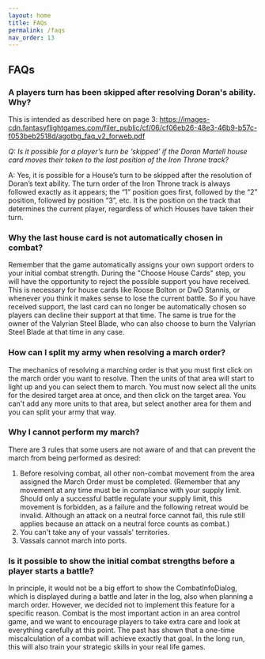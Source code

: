```yaml
---
layout: home
title: FAQs
permalink: /faqs
nav_order: 13
---
```


## FAQs

### A players turn has been skipped after resolving Doran's ability. Why?
This is intended as described here on page 3: https://images-cdn.fantasyflightgames.com/filer_public/cf/06/cf06eb26-48e3-46b9-b57c-f053beb2518d/agotbg_faq_v2_forweb.pdf

_Q: Is it possible for a player’s turn be ‘skipped’ if the Doran Martell house card moves their token to the last position of the Iron Throne track?_

A: Yes, it is possible for a House’s turn to be skipped after the resolution of Doran’s text ability. The turn order of the Iron Throne track is always followed exactly as it appears; the “1” position goes first, followed by the “2” position, followed by position “3”, etc. It is the position on the track that determines the current player, regardless of which Houses have taken their turn.

### Why the last house card is not automatically chosen in combat?

Remember that the game automatically assigns your own support orders to your initial combat strength. During the "Choose House Cards" step, you will have the opportunity to reject the possible support you have received.
This is necessary for house cards like Roose Bolton or DwD Stannis, or whenever you think it makes sense to lose the current battle.
So if you have received support, the last card can no longer be automatically chosen so players can decline their support at that time.
The same is true for the owner of the Valyrian Steel Blade, who can also choose to burn the Valyrian Steel Blade at that time in any case.


### How can I split my army when resolving a march order?

The mechanics of resolving a marching order is that you must first click on the march order you want to resolve. Then the units of that area will start to light up and you can select them to march.
You must now select all the units for the desired target area at once, and then click on the target area. You can't add any more units to that area, but select another area for them and you can split your army that way.


### Why I cannot perform my march?

There are 3 rules that some users are not aware of and that can prevent the march from being performed as desired:

1. Before resolving combat, all other non-combat movement from the area assigned the March Order must be completed.
(Remember that any movement at any time must be in compliance with your supply limit.
Should only a successful battle regulate your supply limit, this movement is forbidden, as a failure and the following retreat would be invalid.
Although an attack on a neutral force cannot fail, this rule still applies because an attack on a neutral force counts as combat.)
2. You can't take any of your vassals' territories.
3. Vassals cannot march into ports.


### Is it possible to show the initial combat strengths before a player starts a battle?

In principle, it would not be a big effort to show the CombatInfoDialog, which is displayed during a battle and later in the log, also when planning a march order.
However, we decided not to implement this feature for a specific reason. Combat is the most important action in an area control game,
and we want to encourage players to take extra care and look at everything carefully at this point.
The past has shown that a one-time miscalculation of a combat will achieve exactly that goal.
In the long run, this will also train your strategic skills in your real life games.
